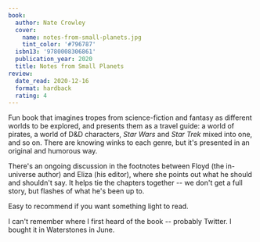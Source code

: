 ```yaml
---
book:
  author: Nate Crowley
  cover:
    name: notes-from-small-planets.jpg
    tint_color: '#796787'
  isbn13: '9780008306861'
  publication_year: 2020
  title: Notes from Small Planets
review:
  date_read: 2020-12-16
  format: hardback
  rating: 4
---
```


Fun book that imagines tropes from science-fiction and fantasy as different worlds to be explored, and presents them as a travel guide: a world of pirates, a world of D&D characters, *Star Wars* and *Star Trek* mixed into one, and so on.
There are knowing winks to each genre, but it's presented in an original and humorous way.

There's an ongoing discussion in the footnotes between Floyd (the in-universe author) and Eliza (his editor), where she points out what he should and shouldn't say.
It helps tie the chapters together -- we don't get a full story, but flashes of what he's been up to.

Easy to recommend if you want something light to read.

I can't remember where I first heard of the book -- probably Twitter.
I bought it in Waterstones in June.